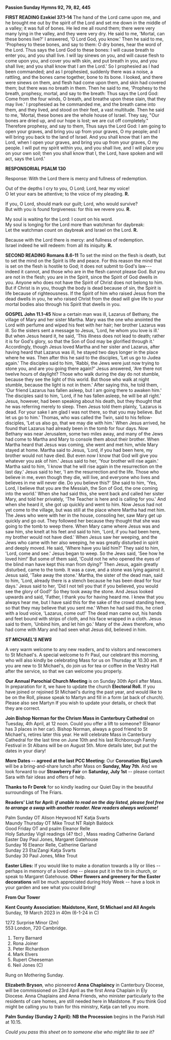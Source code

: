 **Passion Sunday Hymns 92, 79, 82, 445**

**FIRST READING Ezekiel 37.1-14** The hand of the Lord came upon me, and
he brought me out by the spirit of the Lord and set me down in the
middle of a valley; it was full of bones. He led me all round them;
there were very many lying in the valley, and they were very dry. He
said to me, 'Mortal, can these bones live?' I answered, 'O Lord God, you
know.' Then he said to me, 'Prophesy to these bones, and say to them: O
dry bones, hear the word of the Lord. Thus says the Lord God to these
bones: I will cause breath to enter you, and you shall live. I will lay
sinews on you, and will cause flesh to come upon you, and cover you with
skin, and put breath in you, and you shall live; and you shall know that
I am the Lord.' So I prophesied as I had been commanded; and as I
prophesied, suddenly there was a noise, a rattling, and the bones came
together, bone to its bone. I looked, and there were sinews on them, and
flesh had come upon them, and skin had covered them; but there was no
breath in them. Then he said to me, 'Prophesy to the breath, prophesy,
mortal, and say to the breath: Thus says the Lord God: Come from the
four winds, O breath, and breathe upon these slain, that they may live.'
I prophesied as he commanded me, and the breath came into them, and they
lived, and stood on their feet, a vast multitude. Then he said to me,
'Mortal, these bones are the whole house of Israel. They say, "Our bones
are dried up, and our hope is lost; we are cut off completely."
Therefore prophesy, and say to them, Thus says the Lord God: I am going
to open your graves, and bring you up from your graves, O my people; and
I will bring you back to the land of Israel. And you shall know that I
am the Lord, when I open your graves, and bring you up from your graves,
O my people. I will put my spirit within you, and you shall live, and I
will place you on your own soil; then you shall know that I, the Lord,
have spoken and will act, says the Lord.'

**RESPONSORIAL PSALM 130**

Response: With the Lord there is mercy and
fullness of redemption.

Out of the depths I cry to you, O Lord; Lord, hear my voice!  
O let your ears be attentive; to the voice of my pleading. **R.**

If you, O Lord, should mark our guilt; Lord, who would survive?  
But with you is found forgiveness: for this we revere you. **R.**

My soul is waiting for the Lord: I count on his word.  
My soul is longing for the Lord more than watchman for daybreak:  
Let the watchman count on daybreak and Israel on the Lord. **R.**

Because with the Lord there is mercy: and fullness of redemption.  
Israel indeed he will redeem: from all its iniquity. **R.**

**SECOND READING Romans 8.6-11** To set the mind on the flesh is death,
but to set the mind on the Spirit is life and peace. For this reason the
mind that is set on the flesh is hostile to God; it does not submit to
God's law---indeed it cannot, and those who are in the flesh cannot
please God. But you are not in the flesh; you are in the Spirit, since
the Spirit of God dwells in you. Anyone who does not have the Spirit of
Christ does not belong to him. But if Christ is in you, though the body
is dead because of sin, the Spirit is life because of righteousness. If
the Spirit of him who raised Jesus from the dead dwells in you, he who
raised Christ from the dead will give life to your mortal bodies also
through his Spirit that dwells in you.

**GOSPEL John 11.1-45** Now a certain man was ill, Lazarus of Bethany,
the village of Mary and her sister Martha. Mary was the one who anointed
the Lord with perfume and wiped his feet with her hair; her brother
Lazarus was ill. So the sisters sent a message to Jesus, 'Lord, he whom
you love is ill.' But when Jesus heard it, he said, 'This illness does
not lead to death; rather it is for God's glory, so that the Son of God
may be glorified through it.' Accordingly, though Jesus loved Martha and
her sister and Lazarus, after having heard that Lazarus was ill, he
stayed two days longer in the place where he was. Then after this he
said to the disciples, 'Let us go to Judea again.' The disciples said to
him, 'Rabbi, the Jews were just now trying to stone you, and are you
going there again?' Jesus answered, 'Are there not twelve hours of
daylight? Those who walk during the day do not stumble, because they see
the light of this world. But those who walk at night stumble, because
the light is not in them.' After saying this, he told them, 'Our friend
Lazarus has fallen asleep, but I am going there to awaken him.' The
disciples said to him, 'Lord, if he has fallen asleep, he will be all
right.' Jesus, however, had been speaking about his death, but they
thought that he was referring merely to sleep. Then Jesus told them
plainly, 'Lazarus is dead. For your sake I am glad I was not there, so
that you may believe. But let us go to him.' Thomas, who was called the
Twin, said to his fellow-disciples, 'Let us also go, that we may die
with him.' When Jesus arrived, he found that Lazarus had already been in
the tomb for four days. Now Bethany was near Jerusalem, some two miles
away, and many of the Jews had come to Martha and Mary to console them
about their brother. When Martha heard that Jesus was coming, she went
and met him, while Mary stayed at home. Martha said to Jesus, 'Lord, if
you had been here, my brother would not have died. But even now I know
that God will give you whatever you ask of him.' Jesus said to her,
'Your brother will rise again.' Martha said to him, 'I know that he will
rise again in the resurrection on the last day.' Jesus said to her, 'I
am the resurrection and the life. Those who believe in me, even though
they die, will live, and everyone who lives and believes in me will
never die. Do you believe this?' She said to him, 'Yes, Lord, I believe
that you are the Messiah, the Son of God, the one coming into the
world.' When she had said this, she went back and called her sister
Mary, and told her privately, 'The Teacher is here and is calling for
you.' And when she heard it, she got up quickly and went to him. Now
Jesus had not yet come to the village, but was still at the place where
Martha had met him. The Jews who were with her in the house, consoling
her, saw Mary get up quickly and go out. They followed her because they
thought that she was going to the tomb to weep there. When Mary came
where Jesus was and saw him, she knelt at his feet and said to him,
'Lord, if you had been here, my brother would not have died.' When Jesus
saw her weeping, and the Jews who came with her also weeping, he was
greatly disturbed in spirit and deeply moved. He said, 'Where have you
laid him?' They said to him, 'Lord, come and see.' Jesus began to weep.
So the Jews said, 'See how he loved him!' But some of them said, 'Could
not he who opened the eyes of the blind man have kept this man from
dying?' Then Jesus, again greatly disturbed, came to the tomb. It was a
cave, and a stone was lying against it. Jesus said, 'Take away the
stone.' Martha, the sister of the dead man, said to him, 'Lord, already
there is a stench because he has been dead for four days.' Jesus said to
her, 'Did I not tell you that if you believed, you would see the glory
of God?' So they took away the stone. And Jesus looked upwards and said,
'Father, I thank you for having heard me. I knew that you always hear
me, but I have said this for the sake of the crowd standing here, so
that they may believe that you sent me.' When he had said this, he cried
with a loud voice, 'Lazarus, come out!' The dead man came out, his hands
and feet bound with strips of cloth, and his face wrapped in a cloth.
Jesus said to them, 'Unbind him, and let him go.' Many of the Jews
therefore, who had come with Mary and had seen what Jesus did, believed
in him.

***ST MICHAEL\'S NEWS***

A very warm welcome to any new readers, and to visitors and newcomers to
St Michael\'s. A special welcome to Fr Paul, our celebrant this morning,
who will also kindly be celebrating Mass for us on Thursday at 10.30 am.
If you are new to St Michael\'s, do join us for tea or coffee in the
Vestry Hall after the service, so that we can welcome you properly.

**Our Annual Parochial Church Meeting** is on Sunday 30th April after
Mass. In preparation for it, we have to update the church **Electoral
Roll.** If you have joined or rejoined St Michael\'s during the past
year, and would like to be on the Roll, please speak to Martyn and fill
in a form (at back of church). Please also see Martyn If you wish to
update your details, or check that they are correct.

**Join Bishop Norman for the Chrism Mass in Canterbury Cathedral** on
Tuesday, 4th April, at 12 noon. Could you offer a lift to someone?
(Eleanor has 3 places in her car). Bishop Norman, always a good friend
to St Michael\'s, retires later this year. He will celebrate Mass in
Canterbury Cathedral for the last time on June 10th and his last
Richborough Family Festival in St Albans will be on August 5th. More
details later, but put the dates in your diary!

**More Dates -- agreed at the last PCC Meeting:** Our **Coronation Big
Lunch** will be a bring-and-share lunch after Mass on **Sunday, May
7th**. And we look forward to our **Strawberry Fair** on **Saturday,
July 1st** -- please contact Sara with fair ideas and offers of help.

**Thanks to Fr Derek** for so kindly leading our Quiet Day in the
beautiful surroundings of The Friars.

**Readers\' List for April: *if unable to read on the day listed, please
feel free to arrange a swap with another reader. New readers always
welcome!***

Palm Sunday OT Alison Heywood NT Katja Svarts  
Maundy Thursday OT Mike Trout NT Ralph Baldock  
Good Friday OT and psalm Eleanor Relle  
Holy Saturday Vigil readings (4? tbc) , Mass reading Catherine Garland  
Easter Day Paul Jones, Margaret Gatehouse  
Sunday 16 Eleanor Relle, Catherine Garland  
Sunday 23 Eta/Zangi Katja Svarts  
Sunday 30 Paul Jones, Mike Trout  

**Easter Lilies:** If you would like to make a donation towards a lily
or lilies -- perhaps in memory of a loved one -- please put it in the
tin in church, or speak to Margaret Gatehouse. **Other flowers and
greenery for the Easter decorations** will be much appreciated during
Holy Week -- have a look in your garden and see what you could bring!

**From Our Tower**

**Kent County Association: Maidstone, Kent, St Michael and All Angels**  
Sunday, 19 March 2023 in 40m (6-1-24 in C)

1272 Surprise Minor (2m)   
553 London, 720 Cambridge.

1. Terry Barnard
2. Rona Joiner
3. Peter Richardson
4. Mark Elvers
5. Rupert Cheeseman
6. Neil Jones (C) 

Rung on Mothering Sunday.

**Elizabeth Bryson**, who pioneered **Anna Chaplaincy** in Canterbury
Diocese, will be commissioned on 23rd April as the first Anna Chaplain
in Ely Diocese. Anna Chaplains and Anna Friends, who minister
particularly to the residents of care homes, are still needed here in
Maidstone. If you think God might be calling you to train for this
ministry, Katja can tell you more.

**Palm Sunday (Sunday 2 April): NB the Procession** begins in the Parish
Hall at 10.15.

*Could you pass this sheet on to someone else who might like to see it?*

